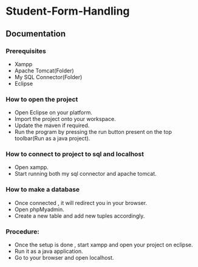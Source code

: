 # Student-Form-Handling

## Documentation 

### Prerequisites

* Xampp
* Apache Tomcat(Folder)
* My SQL Connector(Folder) 
* Eclipse 

### How to open the project

* Open Eclipse on your platform.
* Import the project onto your workspace.
* Update the maven if required.
* Run the program by pressing the run button present on the top toolbar(Run as a java project).


### How to connect to project to sql and localhost

* Open xampp.
* Start running both my sql connector and apache tomcat.

### How to make a database

* Once connected , it will redirect you in your browser.
* Open phpMyadmin.
* Create a new table and add new tuples accordingly.

### Procedure:

* Once the setup is done , start xampp and open your project on eclipse.
* Run it as a java application.
* Go to your browser and open localhost.
